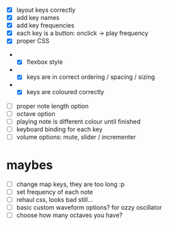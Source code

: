 - [x] layout keys correctly
- [x] add key names
- [x] add key frequencies
- [x] each key is a button: onclick -> play frequency
- [x] proper CSS
- - [x] flexbox style
- - [x] keys are in correct ordering / spacing / sizing
- - [x] keys are coloured correctly

- [ ] proper note length option
- [ ] octave option
- [ ] playing note is different colour until finished
- [ ] keyboard binding for each key
- [ ] volume options: mute, slider / incrementer

# maybes
- [ ] change map keys, they are too long :p
- [ ] set frequency of each note
- [ ] rehaul css, looks bad still...
- [ ] basic custom waveform options? for ozzy oscillator
- [ ] choose how many octaves you have?